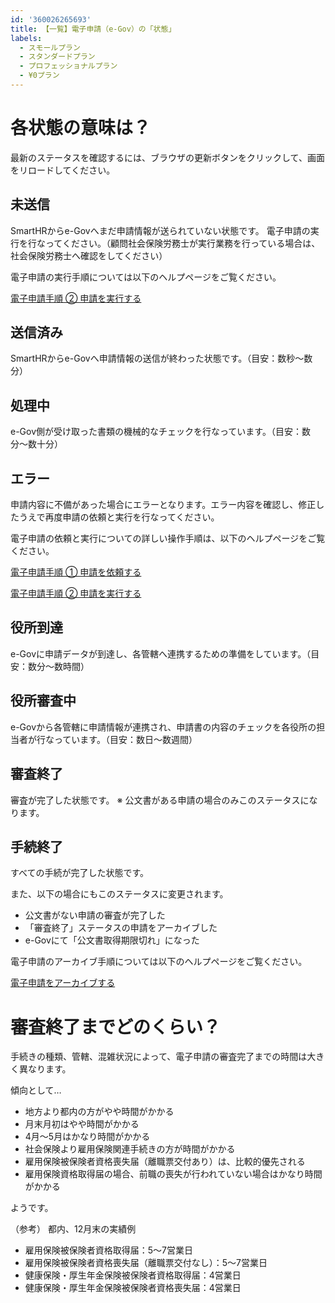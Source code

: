 ```yaml
---
id: '360026265693'
title: 【一覧】電子申請（e-Gov）の「状態」
labels:
  - スモールプラン
  - スタンダードプラン
  - プロフェッショナルプラン
  - ¥0プラン
---
```

# 各状態の意味は？

最新のステータスを確認するには、ブラウザの更新ボタンをクリックして、画面をリロードしてください。

## 未送信

SmartHRからe-Govへまだ申請情報が送られていない状態です。
電子申請の実行を行なってください。（顧問社会保険労務士が実行業務を行っている場合は、社会保険労務士へ確認をしてください）

電子申請の実行手順については以下のヘルプページをご覧ください。

[電子申請手順 ② 申請を実行する](https://knowledge.smarthr.jp/hc/ja/articles/360026264453)

## 送信済み

SmartHRからe-Govへ申請情報の送信が終わった状態です。（目安：数秒〜数分）

## 処理中

e-Gov側が受け取った書類の機械的なチェックを行なっています。（目安：数分〜数十分）

## エラー

申請内容に不備があった場合にエラーとなります。エラー内容を確認し、修正したうえで再度申請の依頼と実行を行なってください。

電子申請の依頼と実行についての詳しい操作手順は、以下のヘルプページをご覧ください。

[電子申請手順 ① 申請を依頼する](https://knowledge.smarthr.jp/hc/ja/articles/360026266073)

[電子申請手順 ② 申請を実行する](https://knowledge.smarthr.jp/hc/ja/articles/360026264453)

## 役所到達

e-Govに申請データが到達し、各管轄へ連携するための準備をしています。（目安：数分〜数時間）

## 役所審査中

e-Govから各管轄に申請情報が連携され、申請書の内容のチェックを各役所の担当者が行なっています。（目安：数日〜数週間）

## 審査終了

審査が完了した状態です。
※ 公文書がある申請の場合のみこのステータスになります。

## 手続終了

すべての手続が完了した状態です。

また、以下の場合にもこのステータスに変更されます。

- 公文書がない申請の審査が完了した
- 「審査終了」ステータスの申請をアーカイブした
- e-Govにて「公文書取得期限切れ」になった

電子申請のアーカイブ手順については以下のヘルプページをご覧ください。

[電子申請をアーカイブする](https://knowledge.smarthr.jp/hc/ja/articles/360026262153)

# 審査終了までどのくらい？

手続きの種類、管轄、混雑状況によって、電子申請の審査完了までの時間は大きく異なります。

傾向として…

- 地方より都内の方がやや時間がかかる
- 月末月初はやや時間がかかる
- 4月〜5月はかなり時間がかかる
- 社会保険より雇用保険関連手続きの方が時間がかかる
- 雇用保険被保険者資格喪失届（離職票交付あり）は、比較的優先される
- 雇用保険資格取得届の場合、前職の喪失が行われていない場合はかなり時間がかかる

ようです。

（参考）
都内、12月末の実績例

- 雇用保険被保険者資格取得届：5〜7営業日
- 雇用保険被保険者資格喪失届（離職票交付なし）：5〜7営業日
- 健康保険・厚生年金保険被保険者資格取得届：4営業日
- 健康保険・厚生年金保険被保険者資格喪失届：4営業日
